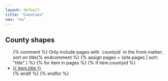 ```yaml
---
layout: default
title: "Counties"
nav: "no"
---
```


<div class="container">
  <h2>County shapes</h2>
  <!-- list all pages where a countyid is set -->

  <ul>
    {% comment %} Only include pages with `countyid` in the front-matter; sort on title{% endcomment %}
    {% assign pages = (site.pages | sort: "title" ) %}
    {% for item in pages %}
      {% if item.countyid  %}
      <li ><a href="{{ item.url | prepend: site.baseurl }}">{{ item.title }}</a></li>
      {% endif %}
    {% endfor %}
  </ul>
</div>
